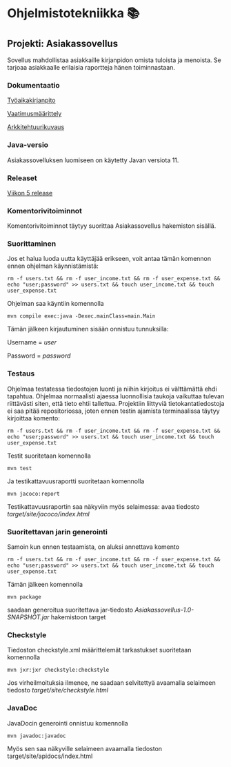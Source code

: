 # **Ohjelmistotekniikka** :books:

## Projekti: Asiakassovellus
Sovellus mahdollistaa asiakkaille kirjanpidon omista tuloista ja menoista.
Se tarjoaa asiakkaalle erilaisia raportteja hänen toiminnastaan.

### Dokumentaatio

[Työaikakirjanpito](https://github.com/prinsessv/ot-harjoitustyo/blob/master/dokumentaatio/tuntikirjanpito.md)

[Vaatimusmäärittely](https://github.com/prinsessv/ot-harjoitustyo/blob/master/dokumentaatio/vaatimusmaarittely.md)

[Arkkitehtuurikuvaus](https://github.com/prinsessv/ot-harjoitustyo/blob/master/dokumentaatio/arkkitehtuuri.md)

### Java-versio
Asiakassovelluksen luomiseen on käytetty Javan versiota 11.

### Releaset

[Viikon 5 release](https://github.com/prinsessv/ot-harjoitustyo/releases/tag/viikko5)

### Komentorivitoiminnot

Komentorivitoiminnot täytyy suorittaa Asiakassovellus hakemiston sisällä.

### Suorittaminen

Jos et halua luoda uutta käyttäjää erikseen, voit antaa tämän komennon ennen ohjelman käynnistämistä:

```
rm -f users.txt && rm -f user_income.txt && rm -f user_expense.txt && echo "user;password" >> users.txt && touch user_income.txt && touch user_expense.txt
```

Ohjelman saa käyntiin komennolla

```
mvn compile exec:java -Dexec.mainClass=main.Main
```

Tämän jälkeen kirjautuminen sisään onnistuu tunnuksilla:

Username = _user_

Password = _password_

### Testaus

Ohjelmaa testatessa tiedostojen luonti ja niihin kirjoitus ei välttämättä ehdi tapahtua. Ohjelmaa normaalisti ajaessa luonnollisia taukoja vaikuttaa tulevan riittävästi siten, että tieto ehtii tallettua. Projektiin liittyviä tietokantatiedostoja ei saa pitää repositoriossa, joten ennen testin ajamista terminaalissa täytyy kirjoittaa komento:

```
rm -f users.txt && rm -f user_income.txt && rm -f user_expense.txt && echo "user;password" >> users.txt && touch user_income.txt && touch user_expense.txt
```

Testit suoritetaan komennolla

```
mvn test
```

Ja testikattavuusraportti suoritetaan komennolla

```
mvn jacoco:report
```

Testikattavuusraportin saa näkyviin myös selaimessa: avaa tiedosto _target/site/jacoco/index.html_

### Suoritettavan jarin generointi

Samoin kun ennen testaamista, on aluksi annettava komento

```
rm -f users.txt && rm -f user_income.txt && rm -f user_expense.txt && echo "user;password" >> users.txt && touch user_income.txt && touch user_expense.txt
```

Tämän jälkeen komennolla

```
mvn package
```

saadaan generoitua suoritettava jar-tiedosto _Asiakassovellus-1.0-SNAPSHOT.jar_ hakemistoon target

### Checkstyle

Tiedoston checkstyle.xml määrittelemät tarkastukset suoritetaan komennolla

```
mvn jxr:jxr checkstyle:checkstyle
```

Jos virheilmoituksia ilmenee, ne saadaan selvitettyä avaamalla selaimeen tiedosto _target/site/checkstyle.html_

### JavaDoc

JavaDocin generointi onnistuu komennolla

```
mvn javadoc:javadoc
```

Myös sen saa näkyville selaimeen avaamalla tiedoston target/site/apidocs/index.html

